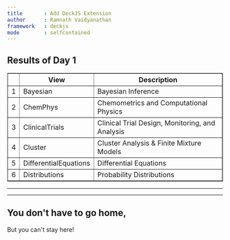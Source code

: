 ```yaml
---
title       : Add DeckJS Extension
author      : Ramnath Vaidyanathan
framework   : deckjs
mode        : selfcontained
---
```


## Results of Day 1
<!-- html table generated in R 3.0.2 by xtable 1.7-3 package -->
<!-- Wed Mar 19 22:23:10 2014 -->
<TABLE border=1>
<TR> <TH>  </TH> <TH> View </TH> <TH> Description </TH>  </TR>
  <TR> <TD align="right"> 1 </TD> <TD> Bayesian </TD> <TD> Bayesian Inference </TD> </TR>
  <TR> <TD align="right"> 2 </TD> <TD> ChemPhys </TD> <TD> Chemometrics and Computational Physics </TD> </TR>
  <TR> <TD align="right"> 3 </TD> <TD> ClinicalTrials </TD> <TD> Clinical Trial Design, Monitoring, and Analysis </TD> </TR>
  <TR> <TD align="right"> 4 </TD> <TD> Cluster </TD> <TD> Cluster Analysis &amp; Finite Mixture Models </TD> </TR>
  <TR> <TD align="right"> 5 </TD> <TD> DifferentialEquations </TD> <TD> Differential Equations </TD> </TR>
  <TR> <TD align="right"> 6 </TD> <TD> Distributions </TD> <TD> Probability Distributions </TD> </TR>
   </TABLE>

---
---

## You don't have to go home,
But you can't stay here!


